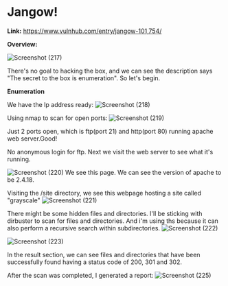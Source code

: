 <h1>Jangow!</h1>

<b>Link:</b> https://www.vulnhub.com/entry/jangow-101,754/

<b>Overview:</b>

![Screenshot (217)](https://github.com/user-attachments/assets/545a933c-55ff-4627-9a5d-c1bffdef8338)

There's no goal to hacking the box, and we can see the description says "The secret to the box is enumeration". So let's begin.

<b>Enumeration</b>

We have the Ip address ready:
![Screenshot (218)](https://github.com/user-attachments/assets/dac57ffa-fb5b-489c-bb12-fa2ccb93f14c)

Using nmap to scan for open ports:
![Screenshot (219)](https://github.com/user-attachments/assets/db6dca07-7ad9-4a5c-a61c-5df8a364e912)

Just 2 ports open, which is ftp(port 21) and http(port 80) running apache web server.Good!

No anonymous login for ftp. Next we visit the web server to see what it's running.

![Screenshot (220)](https://github.com/user-attachments/assets/6de217ae-a1b4-42fd-87d4-d49462e4e0b8)
We see this page. We can see the version of apache to be 2.4.18. 

Visiting the /site directory, we see this webpage hosting a site called "grayscale"
![Screenshot (221)](https://github.com/user-attachments/assets/715c2ccc-3947-4047-862f-71ca5d2d054f)

There might be some hidden files and directories. I'll be sticking with dirbuster to scan for files and directories. And i'm using ths because it can also perform a recursive search within subdirectories.
![Screenshot (222)](https://github.com/user-attachments/assets/ad9e0bbb-70b4-44ad-a081-07cd7363b8bf)

![Screenshot (223)](https://github.com/user-attachments/assets/dc73a5fa-f80f-4455-bef8-8b72a7fc0209)

In the result section, we can see files and directories that have been successfully found having a status code of 200, 301 and 302.

After the scan was completed, I generated a report:
![Screenshot (225)](https://github.com/user-attachments/assets/f90a3340-3446-4e36-b4bb-d5a3f12cc36e)




